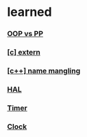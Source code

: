 # learned

### [OOP vs PP](OOPvsPP.md)

### [[c] extern]([c]extern.md)

### [[c++] name mangling]([c++]name_mangling.md)

### [HAL](HAL.md)

### [Timer](time.md)
### [Clock](clock.md)
